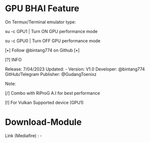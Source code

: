 

# GPU BHAI Feature

On Termux/Terminal emulator type:


   su -c GPU1 | Turn ON GPU performance mode
  
  
  
   su -c GPU0 | Turn OFF GPU performance mode
  



[•]  Follow @bintang774 on Github  [•]

 
[?] INFO

  Release: 7/04/2023
  Updated: -
  Version: V1.0 
  Developer: @bintang774 GitHub/Telegram
  Publisher: @GudangToenixz 
  
  Note:
  
  [/] Combo with RiProG A.I for best performance 
  
  [!] For Vulkan Supported device (GPU1) 

  
  # Download-Module
  
  Link (Mediafire) : -
